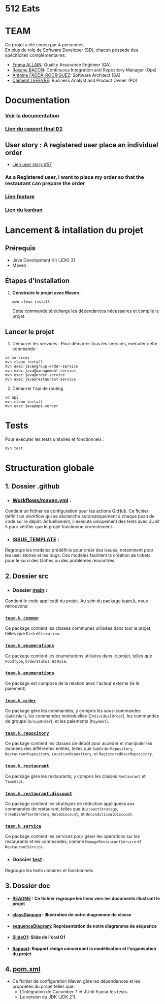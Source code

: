 # 512 Eats

# TEAM

Ce projet a été concu par 4 personnes.\
En plus du role de Software Developer (SD), chacun possède des spécificités complémentaires:

- [Emma ALLAIN](https://github.com/emmaallain): Quality Assurance Engineer (QA)
- [Roxane BACON](https://github.com/RoxaneBacon): Continuous Integration and Repository Manager (Ops)
- [Antoine FADDA-RODRIGUEZ](https://github.com/Antoine-FdRg): Software Architect (SA)
- [Clément LEFEVRE](https://github.com/Firelods): Business Analyst and Product Owner (PO)

# Documentation

### [Voir la documentation](doc/README.md)

### [Lien du rapport final D2](doc/TeamK-renduD2.pdf)

## User story :  A registered user place an individual order

- [Lien user story #57](https://github.com/PNS-Conception/STE-24-25--teamk/issues/57)

### As a Registered user, I want to place my order so that the restaurant can prepare the order

### [Lien feature](services/src/test/resources/features/team/k/RegisteredUserPlacesAnOrder.feature)

### [Lien du kanban](https://github.com/orgs/PNS-Conception/projects/62/views/10)

# Lancement & intallation du projet

## Prérequis

- Java Development Kit (JDK) 21
- Maven

## Étapes d'installation

1. **Construire le projet avec Maven** :
   ```bash
   mvn clean install
   ```

   Cette commande télécharge les dépendances nécessaires et compile le projet.

## Lancer le projet

1. Démarrer les services : Pour démarrer tous les services, exécuter cette commande :

```shell
cd services
mvn clean install
mvn exec:java@group-order-service
mvn exec:java@management-service
mvn exec:java@order-service
mvn exec:java@restaurant-service
```

2. Démarrer l'api de routing

```shell 
cd api  
mvn clean install
mvn exec:java@api-server
```

# Tests

Pour exécuter les tests unitaires et fonctionnels :

```bash
mvn test
```

# Structuration globale

## 1. Dossier .github

-  ### [Workflows/maven.yml](.github/workflows/maven.yml) :

Contient un fichier de configuration pour les actions GitHub. Ce fichier définit un workflow qui se déclenche
automatiquement à chaque push de code sur le dépôt. Actuellement, il exécute uniquement des tests avec JUnit 5 pour
vérifier que le projet fonctionne correctement.

- ### [ISSUE_TEMPLATE](.github/ISSUE_TEMPLATE) :

Regroupe les modèles prédéfinis pour créer des issues, notamment pour les user stories et les bugs. Ces modèles
facilitent la création de tickets pour le suivi des tâches ou des problèmes rencontrés.

## 2. Dossier src

- ### Dossier [main](services/src/main) :

Contient le code applicatif du projet. Au sein du package [team.k](services/src/main/java/team/k), nous retrouvons:

### [`team.k.common`](services/src/main/java/team/k/common)

Ce package contient les classes communes utilisées dans tout le projet, telles que `Dish` et `Location`.

### [`team.k.enumerations`](services/src/main/java/team/k/enumerations)

Ce package contient les énumérations utilisées dans le projet, telles que `FoodType`, `OrderStatus`, et `Role`.

### [`team.k.enumerations`](services/src/main/java/team/k/external)

Ce package est composé de la relation avec l'acteur externe (ie le paiement)

### [`team.k.order`](services/src/main/java/team/k/order)

Ce package gère les commandes, y compris les sous-commandes (`SubOrder`), les commandes
individuelles (`IndividualOrder`), les commandes de groupe (`GroupOrder`), et les paiements (`Payment`).

### [`team.k.repository`](services/src/main/java/team/k/repository)

Ce package contient les classes de dépôt pour accéder et manipuler les données des différentes entités, telles
que `SubOrderRepository`, `RestaurantRepository`, `LocationRepository`, et `RegisteredUserRepository`.

### [`team.k.restaurant`](services/src/main/java/team/k/restaurant)

Ce package gère les restaurants, y compris les classes `Restaurant` et `TimeSlot`.

### [`team.k.restaurant.discount`](services/src/main/java/team/k/restaurant/discount)

Ce package contient les stratégies de réduction appliquées aux commandes de restaurant, telles
que `DiscountStrategy`, `FreeDishAfterXOrders`, `RoleDiscount`, et `UnconditionalDiscount`.

### [`team.k.service`](services/src/main/java/team/k/service)

Ce package contient les services pour gérer les opérations sur les restaurants et les commandes,
comme `ManageRestaurantService` et `RestaurantService`.

- ### Dossier [test](services/src/test) :

Regroupe les tests unitaires et fonctionnels

## 3. Dossier doc

- #### [README](doc/README.md) : Ce fichier regroupe les liens vers les documents illustrant le projet
- #### [classDiagram](doc/classDiagram.md) : Illustration de notre diagramme de classe
- #### [sequenceDiagram](doc/sequenceDiagram.md): Représentation de notre diagramme de séquence
- #### [SlideO1](doc/512Eats.pdf): Slide de l'oral O1
- #### [Rapport](doc/TeamK-renduD1.pdf): Rapport rédigé concernant la modélisation et  l'organisation du projet

## 4. [pom.xml](pom.xml)

- Ce fichier de configuration Maven gère les dépendances et les propriétés du projet telles que:
    - L'intégration de Cucumber 7 et JUnit 5 pour les tests.
    - La version du JDK (JDK 21).  
